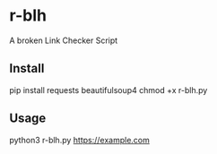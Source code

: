 # r-blh
A broken Link Checker Script

## Install
pip install requests beautifulsoup4
chmod +x r-blh.py

## Usage
python3 r-blh.py https://example.com

